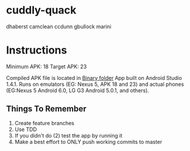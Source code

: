 # cuddly-quack
dhaberst camclean ccdunn gbullock marini

# Instructions
Minimum APK: 18
Target APK: 23

Compiled APK file is located in [Binary folder](https://github.com/CMPUT301F15T05/cuddly-quack/blob/master/Binary/app-release-unsigned.apk)
App built on Android Studio 1.4.1. Runs on emulators (EG: Nexus 5, APK 18 and 23) and actual phones (EG:Nexus 5 Android 6.0, LG G3 Android 5.0.1, and others).

## Things To Remember
1. Create feature branches
2. Use TDD
3. If you didn't do (2) test the app by running it
4. Make a best effort to ONLY push working commits to master
